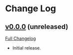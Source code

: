# Change Log

## [v0.0.0](https://github.com/PacoteJS/pacote/tree/@pacote/throttle/0.0.0) (unreleased)

[Full Changelog](https://github.com/PacoteJS/pacote/compare/@pacote/throttle@0.0.0...@pacote/throttle@0.0.0)

- Initial release.
